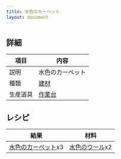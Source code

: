 ```yaml
---
title: 水色のカーペット
layout: document
---
```

## 詳細

|項目|内容|
|---|---|
|説明|水色のカーペット|
|種類|[建材](建材)|
|生産道具|[作業台](作業台)|

## レシピ

|結果|材料|
|---|---|
|[水色のカーペット](水色のカーペット)x3|[水色のウール](水色のウール)x2|


